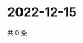 # 2022-12-15

共 0 条

<!-- BEGIN WEIBO -->
<!-- 最后更新时间 Thu Dec 15 2022 01:00:44 GMT+0800 (China Standard Time) -->

<!-- END WEIBO -->
